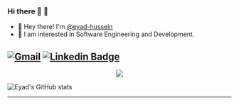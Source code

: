 ### Hi there 👋 🧠
- 👋 Hey there! I'm [@eyad-hussein](https://www.linkedin.com/in/eyad-g-hussein/)
- 👀 I am interested in Software Engineering and Development.

[![Gmail](https://img.shields.io/badge/eyad.hussein@ejust.edu.eg-D14836?style=flat-square&logo=gmail&logoColor=white&link=mailto:eyad.hussein@ejust.edu.eg)](mailto:eyad.hussein@gmail.com)
[![Linkedin Badge](https://img.shields.io/badge/-eyadhussein-blue?style=flat-square&logo=Linkedin&logoColor=white&link=https://www.linkedin.com/in/eyad-g-hussein/)](https://www.linkedin.com/in/eyad-g-hussein/)
---

<div align="center">
  <a href="https://github.com/anuraghazra/github-readme-stats">
  <img src="http://github-profile-summary-cards.vercel.app/api/cards/profile-details?username=eyad-hussein&theme=transparent"/>
  </a>
</div>

![Eyad's GitHub stats](https://github-readme-stats.vercel.app/api?username=eyad-hussein&show_icons=true&theme=transparent)


---
<!--
**eyad-hussein/eyad-hussein** is a ✨ _special_ ✨ repository because its `README.md` (this file) appears on your GitHub profile.

Here are some ideas to get you started:

- 🔭 I’m currently working on .
- 👯 I’m looking to collaborate on ...
- 🤔 I’m looking for help with ...
- 💬 Ask me about ...
- 📫 How to reach me: ...
- 😄 Pronouns: ...
- ⚡ Fun fact: ...
-->
